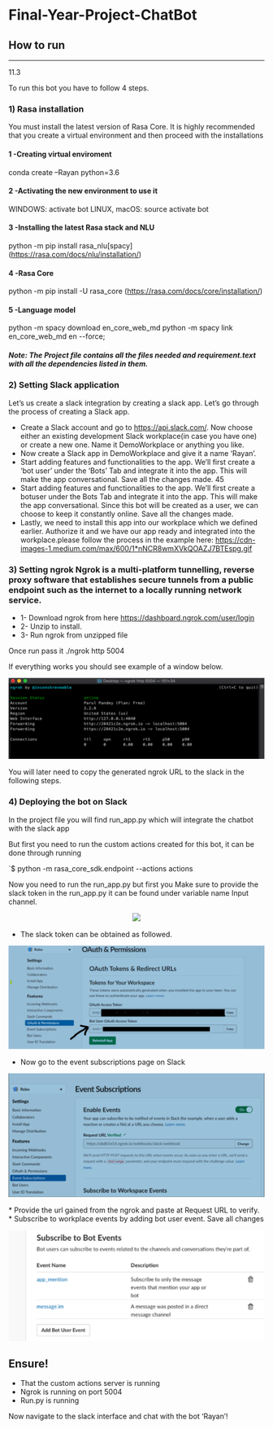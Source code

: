 # Final-Year-Project-ChatBot
## How to run 
------------------
11.3

To run this bot you have to follow 4 steps.
### 1) Rasa installation

You must install the latest version of Rasa Core. It is highly recommended that you create a virtual environment and then proceed with the installations
#### 1 -Creating virtual enviroment
conda create –Rayan python=3.6

#### 2 -Activating the new environment to use it
WINDOWS: activate bot
LINUX, macOS: source activate bot

#### 3 -Installing the latest Rasa stack and NLU
python -m pip install rasa_nlu[spacy] (https://rasa.com/docs/nlu/installation/)

#### 4 -Rasa Core
python -m pip install -U rasa_core (https://rasa.com/docs/core/installation/)

#### 5 -Language model
python -m spacy download en_core_web_md python -m spacy link en_core_web_md en --force;

##### Note: The Project file contains all the files needed and requirement.text with all the dependencies listed in them.


### 2) Setting Slack application
Let’s us create a slack integration by creating a slack app. Let’s go through the process of creating a Slack app.
* Create a Slack account and go to https://api.slack.com/. Now choose either an existing development Slack workplace(in case you have one) or create a new one. Name it DemoWorkplace or anything you like.
* Now create a Slack app in DemoWorkplace and give it a name ‘Rayan’.
* Start adding features and functionalities to the app. We’ll first create a ‘bot user’ under the ‘Bots’ Tab and integrate it into the app. This will make the app conversational. Save all the changes made.
45
* Start adding features and functionalities to the app. We’ll first create a botuser under the Bots Tab and integrate it into the app. This will make the app conversational. Since this bot will be created as a user, we can choose to keep it constantly online. Save all the changes made.
* Lastly, we need to install this app into our workplace which we defined earlier. Authorize it and we have our app ready and integrated into the workplace.please follow the process in the example here: https://cdn-images-1.medium.com/max/600/1*nNCR8wmXVkQOAZJ7BTEspg.gif


### 3) Setting ngrok Ngrok is a multi-platform tunnelling, reverse proxy software that establishes secure tunnels from a public endpoint such as the internet to a locally running network service. 
* 1- Download ngrok from here https://dashboard.ngrok.com/user/login
* 2- Unzip to install.
* 3- Run ngrok from unzipped file

Once run pass it ./ngrok http 5004

If everything works you should see example of a window below.

<p align="center"><img src = "images/ngrok.PNG" ></p>

You will later need to copy the generated ngrok URL to the slack in the following steps.


### 4) Deploying the bot on Slack
In the project file you will find run_app.py which will integrate the chatbot with the slack app 

But first you need to run the custom actions created for this bot, it can be done through running

`$ python -m rasa_core_sdk.endpoint --actions actions 

Now you need to run the run_app.py but first you Make sure to provide the slack token in the run_app.py it can be found under variable name Input channel.

<p align="center"><img src = "images/snipet.PNG" ></p>

* The slack token can be obtained as followed.

<p align="center"><img src = "images/slack.PNG" ></p>

* Now go to the event subscriptions page on Slack

<p align="center"><img src = "images/event.PNG" ></p>
* Provide the url gained from the ngrok and paste at Request URL to verify. 
* Subscribe to workplace events by adding bot user event. Save all changes

<p align="center"><img src = "images/event2.PNG" ></p>

## Ensure!

* That the custom actions server is running 
* Ngrok is running on port 5004 
* Run.py is running 

Now navigate to the slack interface and chat with the bot ‘Rayan’!


